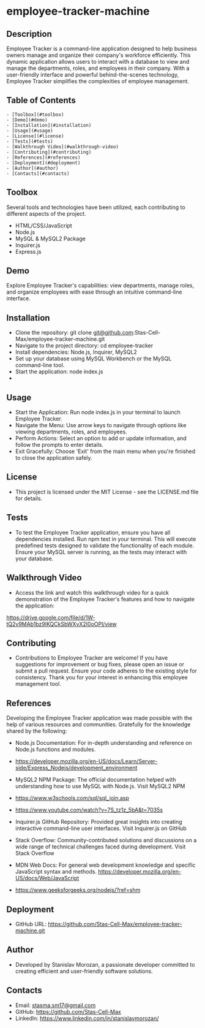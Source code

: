 # employee-tracker-machine

## Description
Employee Tracker is a command-line application designed to help business owners manage and organize their company's workforce efficiently. This dynamic application allows users to interact with a database to view and manage the departments, roles, and employees in their company. With a user-friendly interface and powerful behind-the-scenes technology, Employee Tracker simplifies the complexities of employee management.

## Table of Contents
    - [Toolbox](#toolbox)
    - [Demo](#demo)
    - [Installation](#installation)
    - [Usage](#usage)
    - [License](#license)
    - [Tests](#tests)
    - [Walkthrough Video](#walkthrough-video)
    - [Contributing](#contributing)
    - [References](#references)
    - [Deployment](#deployment)
    - [Author](#author)
    - [Contacts](#contacts)

## Toolbox

Several tools and technologies have been utilized, each contributing to different aspects of the project.
 - HTML/CSS/JavaScript
 - Node.js
 - MySQL & MySQL2 Package
 - Inquirer.js
 - Express.js

## Demo

Explore Employee Tracker's capabilities: view departments, manage roles, and organize employees with ease through an intuitive command-line interface.

## Installation

- Clone the repository: git clone git@github.com:Stas-Cell-Max/employee-tracker-machine.git
- Navigate to the project directory: cd employee-tracker
- Install dependencies: Node.js, Inquirer, MySQL2
- Set up your database using MySQL Workbench or the MySQL command-line tool.
- Start the application: node index.js
- 

## Usage

- Start the Application: Run node index.js in your terminal to launch Employee Tracker.
- Navigate the Menu: Use arrow keys to navigate through options like viewing departments, roles, and employees.
- Perform Actions: Select an option to add or update information, and follow the prompts to enter details.
- Exit Gracefully: Choose 'Exit' from the main menu when you're finished to close the application safely.

## License

- This project is licensed under the MIT License - see the LICENSE.md file for details.

## Tests

- To test the Employee Tracker application, ensure you have all dependencies installed. Run npm test in your terminal. This will execute predefined tests designed to validate the functionality of each module. Ensure your MySQL server is running, as the tests may interact with your database.

## Walkthrough Video

- Access the link and watch this walkthrough video for a quick demonstration of the Employee Tracker's features and how to navigate the application:

https://drive.google.com/file/d/1W-tQ2v9MAb1bz9lKQCkSbWXvX2I0oOPl/view

## Contributing

- Contributions to Employee Tracker are welcome! If you have suggestions for improvement or bug fixes, please open an issue or submit a pull request. Ensure your code adheres to the existing style for consistency. Thank you for your interest in enhancing this employee management tool.

## References

Developing the Employee Tracker application was made possible with the help of various resources and communities. Gratefully for the knowledge shared by the following:

- Node.js Documentation: For in-depth understanding and reference on Node.js functions and modules. 

- https://developer.mozilla.org/en-US/docs/Learn/Server-side/Express_Nodejs/development_environment

- MySQL2 NPM Package: The official documentation helped with understanding how to use MySQL with Node.js. Visit MySQL2 NPM

- https://www.w3schools.com/sql/sql_join.asp

- https://www.youtube.com/watch?v=7S_tz1z_5bA&t=7035s

- Inquirer.js GitHub Repository: Provided great insights into creating interactive command-line user interfaces. Visit Inquirer.js on GitHub

- Stack Overflow: Community-contributed solutions and discussions on a wide range of technical challenges faced during development. Visit Stack Overflow

- MDN Web Docs: For general web development knowledge and specific JavaScript syntax and methods. https://developer.mozilla.org/en-US/docs/Web/JavaScript

- https://www.geeksforgeeks.org/nodejs/?ref=shm


## Deployment

- GitHub URL: https://github.com/Stas-Cell-Max/employee-tracker-machine.git


## Author

- Developed by Stanislav Morozan, a passionate developer committed to creating efficient and user-friendly software solutions.

## Contacts

- Email: stasma.sm17@gmail.com
- GitHub: https://github.com/Stas-Cell-Max
- LinkedIn: https://www.linkedin.com/in/stanislavmorozan/
